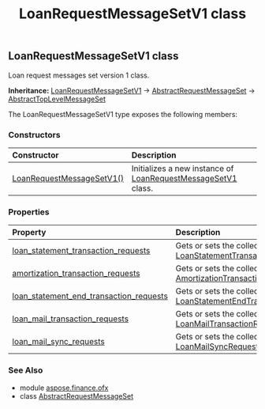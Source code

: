 ﻿---
title: LoanRequestMessageSetV1 class
second_title: Aspose.Finance for Python via .NET API References
description: 
type: docs
weight: 610
url: /python-net/aspose.finance.ofx/loanrequestmessagesetv1/
is_root: false
---

## LoanRequestMessageSetV1 class

Loan request messages set version 1 class.



**Inheritance:** [LoanRequestMessageSetV1](/finance/python-net/aspose.finance.ofx/loanrequestmessagesetv1) → 
[AbstractRequestMessageSet](/finance/python-net/aspose.finance.ofx/abstractrequestmessageset) → 
[AbstractTopLevelMessageSet](/finance/python-net/aspose.finance.ofx/abstracttoplevelmessageset)



The LoanRequestMessageSetV1 type exposes the following members:

### Constructors
| Constructor | Description |
| :- | :- |
| [LoanRequestMessageSetV1()](/finance/python-net/aspose.finance.ofx/loanrequestmessagesetv1/__init__/#) | Initializes a new instance of [LoanRequestMessageSetV1](/finance/python-net/aspose.finance.ofx/loanrequestmessagesetv1) class. |


### Properties
| Property | Description |
| :- | :- |
| [loan_statement_transaction_requests](/finance/python-net/aspose.finance.ofx/loanrequestmessagesetv1/loan_statement_transaction_requests) | Gets or sets the collection of [LoanStatementTransactionRequest](/finance/python-net/aspose.finance.ofx.loan/loanstatementtransactionrequest). |
| [amortization_transaction_requests](/finance/python-net/aspose.finance.ofx/loanrequestmessagesetv1/amortization_transaction_requests) | Gets or sets the collection of [AmortizationTransactionRequest](/finance/python-net/aspose.finance.ofx.loan/amortizationtransactionrequest). |
| [loan_statement_end_transaction_requests](/finance/python-net/aspose.finance.ofx/loanrequestmessagesetv1/loan_statement_end_transaction_requests) | Gets or sets the collection of [LoanStatementEndTransactionRequest](/finance/python-net/aspose.finance.ofx.loan/loanstatementendtransactionrequest). |
| [loan_mail_transaction_requests](/finance/python-net/aspose.finance.ofx/loanrequestmessagesetv1/loan_mail_transaction_requests) | Gets or sets the collection of [LoanMailTransactionRequest](/finance/python-net/aspose.finance.ofx.loan/loanmailtransactionrequest). |
| [loan_mail_sync_requests](/finance/python-net/aspose.finance.ofx/loanrequestmessagesetv1/loan_mail_sync_requests) | Gets or sets the collection of [LoanMailSyncRequest](/finance/python-net/aspose.finance.ofx.loan/loanmailsyncrequest). |


### See Also

* module [aspose.finance.ofx](../)
* class [AbstractRequestMessageSet](/finance/python-net/aspose.finance.ofx/abstractrequestmessageset)

